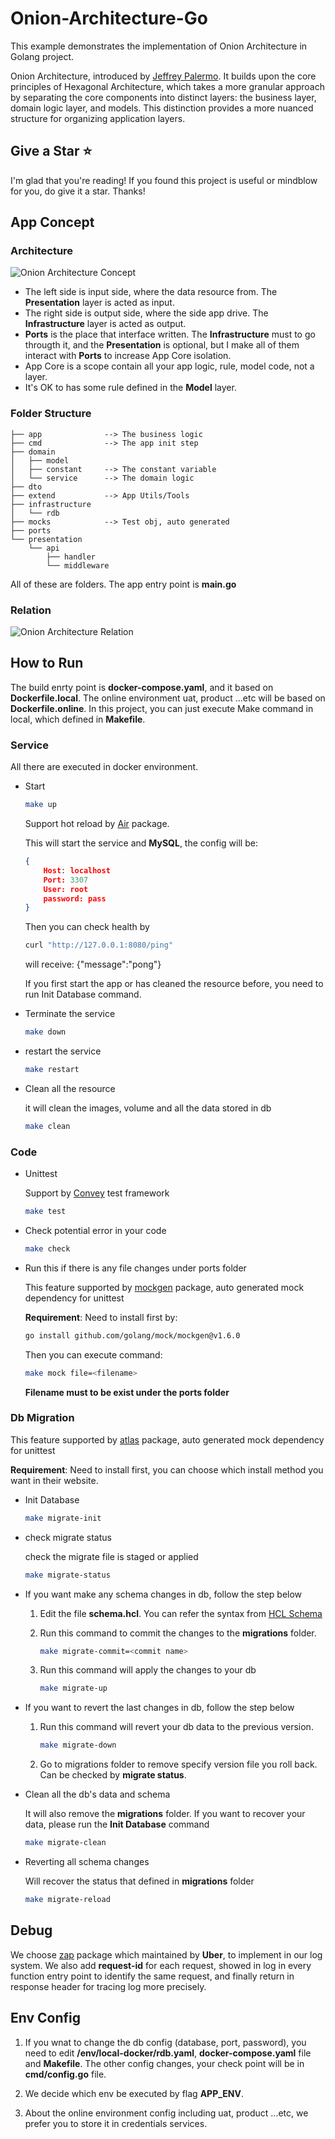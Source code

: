 # Onion-Architecture-Go

This example demonstrates the implementation of Onion Architecture in  Golang project.

Onion Architecture, introduced by [Jeffrey Palermo](https://jeffreypalermo.com/about/). It builds upon the core principles of Hexagonal Architecture, which takes a more granular approach by separating the core components into distinct layers: the business layer, domain logic layer, and models. This distinction provides a more nuanced structure for organizing application layers.

## Give a Star ⭐️

I'm glad that you're reading! If you found this project is useful or mindblow for you, do give it a star. Thanks!

## App Concept

### Architecture

![Onion Architecture Concept](https://raw.githubusercontent.com/yuntai229/Onion-Architecture-Go/master/Onion%20Architecture.drawio.png)

* The left side is input side, where the data resource from. The **Presentation** layer is acted as input.
* The right side is output side, where the side app drive. The **Infrastructure** layer is acted as output.
* **Ports** is the place that interface written. The **Infrastructure** must to go througth it, and the **Presentation** is optional, but I make all of them interact with **Ports** to increase App Core isolation.
* App Core is a scope contain all your app logic, rule, model code, not a layer.
* It's OK to has some rule defined in the **Model** layer.

### Folder Structure

```text
├── app              --> The business logic
├── cmd              --> The app init step
├── domain
│   ├── model
│   ├── constant     --> The constant variable
│   └── service      --> The domain logic
├── dto
├── extend           --> App Utils/Tools
├── infrastructure
│   └── rdb
├── mocks            --> Test obj, auto generated
├── ports
└── presentation
    └── api
        ├── handler
        └── middleware
```

All of these are folders. The app entry point is **main.go**

### Relation

![Onion Architecture Relation](https://raw.githubusercontent.com/yuntai229/Onion-Architecture-Go/master/Onion%20Architecture-relation.drawio.png)

## How to Run

The build enrty point is **docker-compose.yaml**, and it based on **Dockerfile.local**. The online environment uat, product ...etc will be based on **Dockerfile.online**. In this project, you can just execute Make command in local, which defined in **Makefile**.

### Service

All there are executed in docker environment.

* Start

    ```bash
    make up
    ```

    Support hot reload by [Air](https://github.com/cosmtrek/air) package.

    This will start the service and **MySQL**, the config will be:

    ```json
    {
        Host: localhost
        Port: 3307
        User: root
        password: pass
    }
    ```

    Then you can check health by

    ```bash
    curl "http://127.0.0.1:8080/ping"
    ```

    will receive: {"message":"pong"}

    If you first start the app or has cleaned the resource before, you need to run Init Database command.

* Terminate the service

    ```bash
    make down
    ```

* restart the service

    ```bash
    make restart
    ```

* Clean all the resource

    it will clean the images, volume and all the data stored in db

    ```bash
    make clean
    ```

### Code

* Unittest

    Support by [Convey](https://smartystreets.github.io/goconvey/) test framework

    ```bash
    make test
    ```

* Check potential error in your code

    ```bash
    make check
    ```

* Run this if there is any file changes under ports folder

    This feature supported by [mockgen](https://github.com/golang/mock) package, auto generated mock dependency for unittest

    **Requirement**: Need to install first by:

    ```bash
    go install github.com/golang/mock/mockgen@v1.6.0
    ```

    Then you can execute command:

    ```bash
    make mock file=<filename>
    ```

     **Filename must to be exist under the ports folder**

### Db Migration

This feature supported by [atlas](https://atlasgo.io) package, auto generated mock dependency for unittest

**Requirement**: Need to install first, you can choose which install method you want in their website.

* Init Database

    ```bash
    make migrate-init
    ```

* check migrate status

    check the migrate file is staged or applied

    ```bash
    make migrate-status
    ```

* If you want make any schema changes in db, follow the step below

    1. Edit the file **schema.hcl**. You can refer the syntax from [HCL Schema](https://atlasgo.io/atlas-schema/hcl)
    2. Run this command to commit the changes to the **migrations** folder.

        ```bash
        make migrate-commit=<commit name>
        ```

    3. Run this command will apply the changes to your db

        ```bash
        make migrate-up
        ```

* If you want to revert the last changes in db, follow the step below

    1. Run this command will revert your db data to the previous version.

        ```bash
        make migrate-down
        ```

    2. Go to migrations folder to remove specify version file you roll back. Can be checked by **migrate status**.

* Clean all the db's data and schema

    It will also remove the **migrations** folder. If you want to recover your data, please run the **Init Database** command

    ```bash
    make migrate-clean
    ```

* Reverting all schema changes

    Will recover the status that defined in **migrations** folder

    ```bash
    make migrate-reload
    ```

## Debug

We choose [zap](https://github.com/uber-go/zap) package which maintained by **Uber**, to implement in our log system. We also add **request-id** for each request, showed in log in every function entry point to identify the same request, and finally return in response header for tracing log more precisely.

## Env Config

1. If you wnat to change the db config (database, port, password), you need to edit **/env/local-docker/rdb.yaml**, **docker-compose.yaml** file and **Makefile**. The other config changes, your check point will be in **cmd/config.go** file.

2. We decide which env be executed by flag **APP_ENV**.

3. About the online environment config including uat, product ...etc, we prefer you to store it in credentials services.
